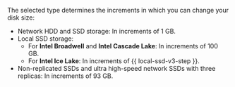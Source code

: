 The selected type determines the increments in which you can change your disk size:

* Network HDD and SSD storage: In increments of 1 GB.
* Local SSD storage:
    * For **Intel Broadwell** and **Intel Cascade Lake**: In increments of 100 GB.
    * For **Intel Ice Lake**: In increments of {{ local-ssd-v3-step }}.
* Non-replicated SSDs and ultra high-speed network SSDs with three replicas: In increments of 93 GB.

